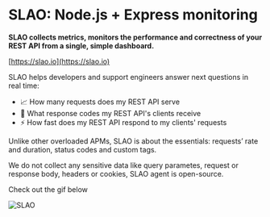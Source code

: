 # SLAO: Node.js + Express monitoring

**SLAO collects metrics, monitors the performance and correctness of your REST API from a single, simple dashboard.**

[https://slao.io](https://slao.io)

SLAO helps developers and support engineers answer next questions in real time:

- 📈 How many requests does my REST API serve
- 🚩 What response codes my REST API's clients receive
- ⚡ How fast does my REST API respond to my clients' requests

Unlike other overloaded APMs, SLAO is about the essentials: requests’ rate and duration, status codes and custom tags.

We do not collect any sensitive data like query parametes, request or response body, headers or cookies, SLAO agent is open-source.

Check out the gif below

![SLAO](https://slao.io/SLAO.gif)
